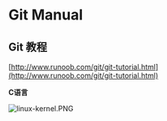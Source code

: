 # Git Manual

## Git 教程
[http://www.runoob.com/git/git-tutorial.html](http://www.runoob.com/git/git-tutorial.html)

**C语言**

![linux-kernel.PNG](linux-kernel.PNG)

